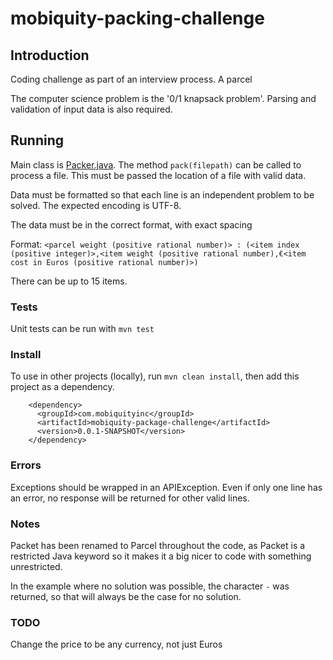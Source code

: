 # mobiquity-packing-challenge

## Introduction 

Coding challenge as part of an interview process. A parcel 

The computer science problem is the '0/1 knapsack problem'. Parsing and validation of input data is also required.

## Running

Main class is [Packer.java](https://github.com/aSemy/mobiquity-packing-challenge/blob/master/src/main/java/com/mobiquityinc/packer/Packer.java). The method `pack(filepath)` can be called to process a file. This must be passed the location of a file with valid data.

Data must be formatted so that each line is an independent problem to be solved. The expected encoding is UTF-8.

The data must be in the correct format, with exact spacing

Format: `<parcel weight (positive rational number)> : (<item index (positive integer)>,<item weight (positive rational number),€<item cost in Euros (positive rational number)>)`

There can be up to 15 items.

### Tests

Unit tests can be run with `mvn test`

### Install

To use in other projects (locally), run `mvn clean install`, then add this project as a dependency.

```
    <dependency>
      <groupId>com.mobiquityinc</groupId>
      <artifactId>mobiquity-package-challenge</artifactId>
      <version>0.0.1-SNAPSHOT</version>
    </dependency>
```

### Errors

Exceptions should be wrapped in an APIException. Even if only one line has an error, no response will be returned for other valid lines.

### Notes

Packet has been renamed to Parcel throughout the code, as Packet is a restricted Java keyword so it makes it a big nicer to code with something unrestricted.

In the example where no solution was possible, the character `-` was returned, so that will always be the case for no solution.

### TODO 

Change the price to be any currency, not just Euros
